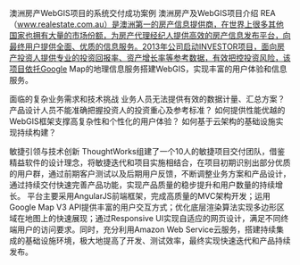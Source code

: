 澳洲房产WebGIS项目的系统交付成功案例
澳洲房产及WebGIS项目介绍
REA（www.realestate.com.au）是澳洲第一的房产信息提供商，在世界上很多其他国家也拥有大量的市场份额，为房产代理经纪人提供高效的房产信息发布平台，向最终用户提供全面、优质的信息服务。2013年公司启动INVESTOR项目，面向房产投资人提供专业的投资回报率、资产增长率等参考数据，有效把控投资风险，该项目依托Google Map的地理信息服务搭建WebGIS，实现丰富的用户体验和信息服务。

面临的复杂业务需求和技术挑战
业务人员无法提供有效的数据计量、汇总方案？
产品设计人员不能准确把握投资人的投资重心及参考标准？
如何提供性能优越的WebGIS框架支撑高复杂性和个性化的用户体验？
如何基于云架构的基础设施实现持续构建？


敏捷引领与技术创新
ThoughtWorks组建了一个10人的敏捷项目交付团队，借鉴精益软件的设计理念，将敏捷迭代和项目实施相结合，在项目初期识别出部分优质的用户群，通过前期客户测试以及后期用户反馈，不断调整业务方案和产品设计，通过持续交付快速完善产品功能，实现产品质量的稳步提升和用户数量的持续增长。
平台主要采用AngularJS前端框架，完成高质量的MVC架构开发；运用Google Map V3 API提供丰富的用户交互方式；优化底层渲染算法实现多边形区域在地图上的快速展现；通过Responsive UI实现自适应的网页设计，满足不同终端用户的访问要求。同时，充分利用Amazon Web Service云服务，搭建持续集成的基础设施环境，极大地提高了开发、测试效率，最终实现快速迭代和产品持续发布。

